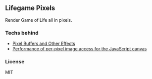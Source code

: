 
Lifegame Pixels
----

Render Game of Life all in pixels.

### Techs behind

* [Pixel Buffers and Other Effects](http://joshondesign.com/p/books/canvasdeepdive/chapter06.html)
* [Performance of per-pixel image access for the JavaScript canvas](http://onaluf.org/en/entry/13)

### License

MIT